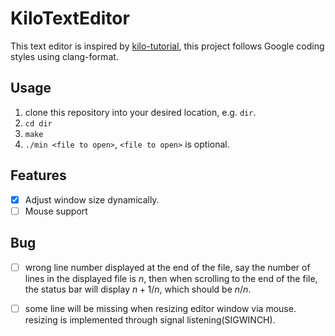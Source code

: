 # KiloTextEditor

This text editor is inspired by [kilo-tutorial](https://github.com/snaptoken/kilo-tutorial), this project follows Google coding styles using clang-format.

## Usage

1. clone this repository into your desired location, e.g. `dir`.
2. `cd dir`
3. `make`
4. `./min <file to open>`, `<file to open>` is optional.

## Features

- [x] Adjust window size dynamically.
- [ ] Mouse support

## Bug

- [ ] wrong line number displayed at the end of the file, say the number of lines in the displayed file is $n$, then when scrolling to the end of the file, the status bar will display $n+1/n$, which should be $n/n$.

- [ ] some line will be missing when resizing editor window via mouse. resizing is implemented through signal listening(SIGWINCH).
